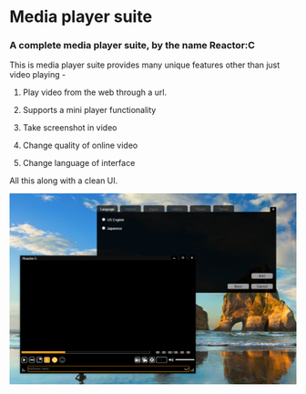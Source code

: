 # Media player suite

<h3>A complete media player suite, by the name Reactor:C</h3>

This is media player suite provides many unique features other than just video playing -

1) Play video from the web through a url.

2) Supports a mini player functionality

3) Take screenshot in video

4) Change quality of online video 

5) Change language of interface

All this along with a clean UI. 

![image](https://github.com/1502shivam-singh/Desktop-apps/blob/master/Media%20player%20suite/screenshots/preferencesAndMain.png)
